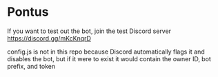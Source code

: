 # Pontus

If you want to test out the bot, join the test Discord server 
https://discord.gg/mKcKnqrD

config.js is not in this repo because Discord automatically flags it and disables the bot, but if it were to exist it would contain the owner ID, bot prefix, and token
